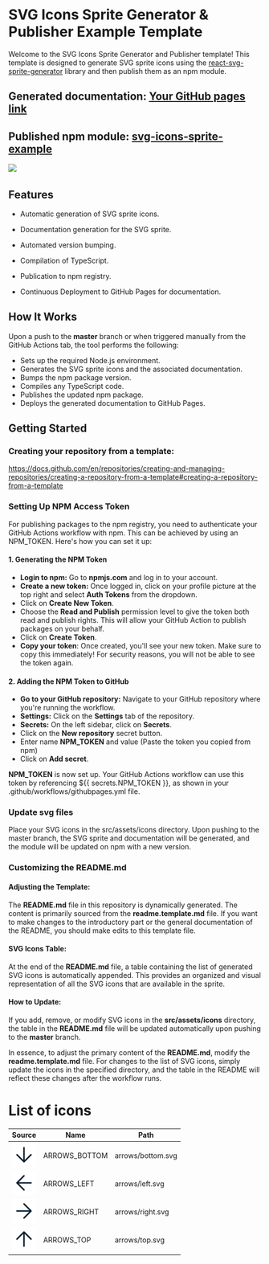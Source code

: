 # SVG Icons Sprite Generator & Publisher Example Template

Welcome to the SVG Icons Sprite Generator and Publisher template! This template is designed to generate SVG sprite icons using the [react-svg-sprite-generator](https://www.npmjs.com/package/react-svg-sprite-generator) library and then publish them as an npm module.

## Generated documentation: [Your GitHub pages link](https://simprl.github.io/svg-icons-sprite-example/)
## Published npm module: [svg-icons-sprite-example](https://simprl.github.io/svg-icons-sprite-example/)
[![](https://img.shields.io/npm/v/svg-icons-sprite-example?style=flat)](https://www.npmjs.com/package/svg-icons-sprite-example)


## Features
- Automatic generation of SVG sprite icons.

- Documentation generation for the SVG sprite.

- Automated version bumping.

- Compilation of TypeScript.

- Publication to npm registry.

- Continuous Deployment to GitHub Pages for documentation. 

## How It Works
Upon a push to the **master** branch or when triggered manually from the GitHub Actions tab, the tool performs the following:

- Sets up the required Node.js environment. 
- Generates the SVG sprite icons and the associated documentation. 
- Bumps the npm package version. 
- Compiles any TypeScript code. 
- Publishes the updated npm package. 
- Deploys the generated documentation to GitHub Pages.

## Getting Started
### Creating your repository from a template:
   https://docs.github.com/en/repositories/creating-and-managing-repositories/creating-a-repository-from-a-template#creating-a-repository-from-a-template

### Setting Up NPM Access Token
For publishing packages to the npm registry, you need to authenticate your GitHub Actions workflow with npm. This can be achieved by using an NPM_TOKEN. Here's how you can set it up:

#### 1. Generating the NPM Token
- **Login to npm:** Go to **npmjs.com** and log in to your account. 
- **Create a new token:** Once logged in, click on your profile picture at the top right and select **Auth Tokens** from the dropdown. 
- Click on **Create New Token**. 
- Choose the **Read and Publish** permission level to give the token both read and publish rights. This will allow your GitHub Action to publish packages on your behalf. 
- Click on **Create Token**.
- **Copy your token**: Once created, you'll see your new token. Make sure to copy this immediately! For security reasons, you will not be able to see the token again.

#### 2. Adding the NPM Token to GitHub
- **Go to your GitHub repository:** Navigate to your GitHub repository where you're running the workflow. 
- **Settings:** Click on the **Settings** tab of the repository. 
- **Secrets:** On the left sidebar, click on **Secrets**. 
- Click on the **New repository** secret button. 
- Enter name **NPM_TOKEN** and value (Paste the token you copied from npm)
- Click on **Add secret**.

**NPM_TOKEN** is now set up. Your GitHub Actions workflow can use this token by referencing ${{ secrets.NPM_TOKEN }}, as shown in your .github/workflows/githubpages.yml file.


### Update svg files 
Place your SVG icons in the src/assets/icons directory.
Upon pushing to the master branch, the SVG sprite and documentation will be generated, and the module will be updated on npm with a new version.

### Customizing the README.md
#### Adjusting the Template:
The **README.md** file in this repository is dynamically generated. The content is primarily sourced from the **readme.template.md** file. If you want to make changes to the introductory part or the general documentation of the README, you should make edits to this template file.

#### SVG Icons Table:
At the end of the **README.md** file, a table containing the list of generated SVG icons is automatically appended. This provides an organized and visual representation of all the SVG icons that are available in the sprite.

#### How to Update:
If you add, remove, or modify SVG icons in the **src/assets/icons** directory, the table in the **README.md** file will be updated automatically upon pushing to the **master** branch.

In essence, to adjust the primary content of the **README.md**, modify the **readme.template.md** file. For changes to the list of SVG icons, simply update the icons in the specified directory, and the table in the README will reflect these changes after the workflow runs.
# List of icons
| Source | Name | Path |
|---|---|---|
|  ![](/src/assets/icons/arrows/bottom.svg) | ARROWS_BOTTOM | arrows/bottom.svg |
|  ![](/src/assets/icons/arrows/left.svg) | ARROWS_LEFT | arrows/left.svg |
|  ![](/src/assets/icons/arrows/right.svg) | ARROWS_RIGHT | arrows/right.svg |
|  ![](/src/assets/icons/arrows/top.svg) | ARROWS_TOP | arrows/top.svg |